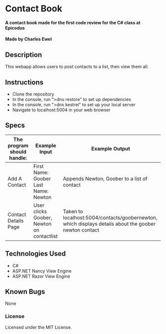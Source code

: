 # Contact Book

#### A contact book made for the first code review for the C# class at Epicodus

#### Made by Charles Ewel

## Description

This webapp allows users to post contacts to a list, then view them all.

## Instructions

* Clone the repository
* In the console, run ">dnu restore" to set up dependencies
* In the console, run ">dnx kestrel" to set up your local server
* Navigate to localhost:5004 in your web browser

## Specs

The program should handle: | Example Input | Example Output
----- | ----- | -----
Add A Contact | First Name: Goober Last Name: Newton | Appends Newton, Goober to a list of contact
Contact Details Page | User clicks Goober, Newton on contactlist | Taken to localhost:5004/contacts/goobernewton, which displays details about the goober newton contact


## Technologies Used

* C#
* ASP.NET Nancy View Engine
* ASP.NET Razor View Engine

## Known Bugs

None

### License

Licensed under the MIT License.
